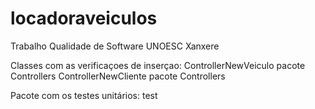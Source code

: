# locadoraveiculos
Trabalho Qualidade de Software UNOESC Xanxere

Classes com as verificaçoes de inserçao: 
ControllerNewVeiculo pacote Controllers
ControllerNewCliente pacote Controllers

Pacote com os testes unitários:
test
